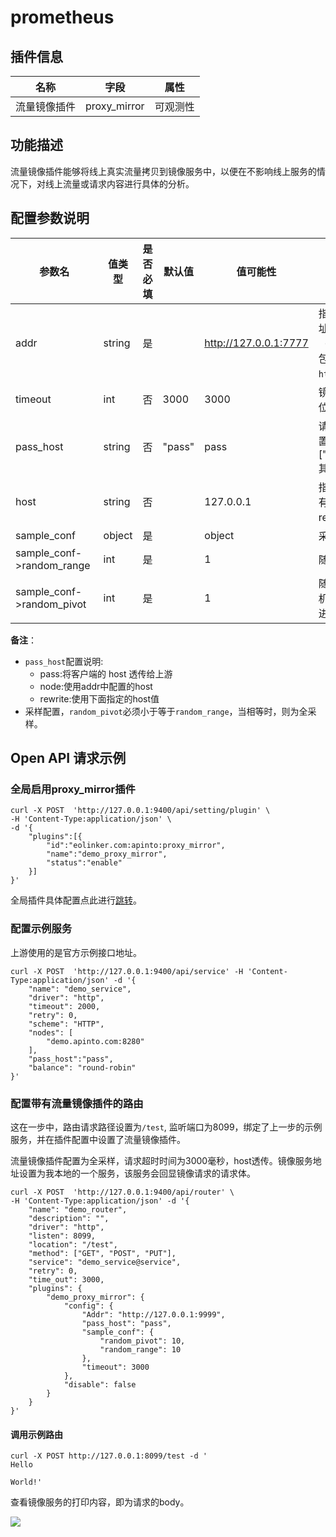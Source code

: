# prometheus
## 插件信息

| 名称         | 字段         | 属性     |
| ------------ | ------------ | -------- |
| 流量镜像插件 | proxy_mirror | 可观测性 |

## 功能描述

流量镜像插件能够将线上真实流量拷贝到镜像服务中，以便在不影响线上服务的情况下，对线上流量或请求内容进行具体的分析。



## 配置参数说明

| 参数名                    | 值类型 | 是否必填 | 默认值 | 值可能性              | 说明                                                         |
| ------------------------- | ------ | -------- | ------ | --------------------- | ------------------------------------------------------------ |
| addr                      | string | 是       |        | http://127.0.0.1:7777 | 指定镜像服务的地址，地址中需要包含 `schema`（`http` 或 `https`），但不能包含 `path` 部分。例如 `http://127.0.0.1:7777`。 |
| timeout                   | int    | 否       | 3000   | 3000                  | 镜像请求的超时时间，单位为毫秒                               |
| pass_host                 | string | 否       | "pass" | pass                  | 请求发给上游时的 host 设置选型，可选["pass","node","rewrite"]其一 |
| host                      | string | 否       |        | 127.0.0.1             | 指定镜像请求的host，只有在 `pass_host` 配置为 rewrite 时有效 |
| sample_conf               | object | 是       |        | object                | 采样配置                                                     |
| sample_conf->random_range | int    | 是       |        | 1                     | 随机数的生成范围                                             |
| sample_conf->random_pivot | int    | 是       |        | 1                     | 随机数锚点，当生成的随机数小于或等于该值，则进行请求转发     |

**备注**：

* `pass_host`配置说明:
  * pass:将客户端的 host 透传给上游
  * node:使用addr中配置的host
  * rewrite:使用下面指定的host值
* 采样配置，`random_pivot`必须小于等于`random_range`，当相等时，则为全采样。



## Open API 请求示例


### 全局启用proxy_mirror插件

```shell
curl -X POST  'http://127.0.0.1:9400/api/setting/plugin' \
-H 'Content-Type:application/json' \
-d '{
    "plugins":[{
        "id":"eolinker.com:apinto:proxy_mirror",
        "name":"demo_proxy_mirror",
        "status":"enable"
    }]
}'
```

全局插件具体配置点此进行[跳转](/docs/dashboard/plugins/)。



### 配置示例服务

上游使用的是官方示例接口地址。

```shell
curl -X POST  'http://127.0.0.1:9400/api/service' -H 'Content-Type:application/json' -d '{
    "name": "demo_service", 
    "driver": "http", 
    "timeout": 2000, 
    "retry": 0, 
    "scheme": "HTTP", 
    "nodes": [
        "demo.apinto.com:8280"
    ], 
    "pass_host":"pass",
    "balance": "round-robin"
}'
```



### 配置带有流量镜像插件的路由

这在一步中，路由请求路径设置为`/test`, 监听端口为8099，绑定了上一步的示例服务，并在插件配置中设置了流量镜像插件。

流量镜像插件配置为全采样，请求超时时间为3000毫秒，host透传。镜像服务地址设置为我本地的一个服务，该服务会回显镜像请求的请求体。

```shell
curl -X POST  'http://127.0.0.1:9400/api/router' \
-H 'Content-Type:application/json' -d '{
	"name": "demo_router",
	"description": "",
	"driver": "http",
	"listen": 8099,
	"location": "/test",
	"method": ["GET", "POST", "PUT"],
	"service": "demo_service@service",
	"retry": 0,
	"time_out": 3000,
  	"plugins": {
		"demo_proxy_mirror": {
			"config": {
				"Addr": "http://127.0.0.1:9999",
				"pass_host": "pass",
				"sample_conf": {
					"random_pivot": 10,
					"random_range": 10
				},
				"timeout": 3000
			},
			"disable": false
		}
	}
}'
```





#### 调用示例路由

```shell
curl -X POST http://127.0.0.1:8099/test -d '
Hello

World!'
```

查看镜像服务的打印内容，即为请求的body。

![](http://data.eolinker.com/course/ca9ZJ5Gf6f85a6ff71227ea815daeb2ada4fa0d6f39f662.png)

